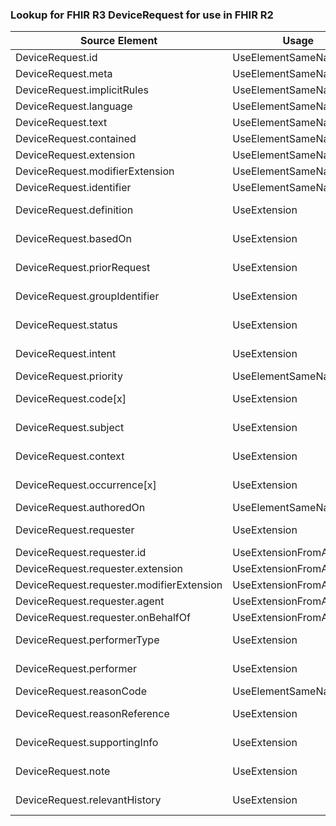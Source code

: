### Lookup for FHIR R3 DeviceRequest for use in FHIR R2

| Source Element | Usage | Target |
| -------------- | ----- | ------ |
| DeviceRequest.id | UseElementSameName | DeviceUseRequest.id |
| DeviceRequest.meta | UseElementSameName | DeviceUseRequest.meta |
| DeviceRequest.implicitRules | UseElementSameName | DeviceUseRequest.implicitRules |
| DeviceRequest.language | UseElementSameName | DeviceUseRequest.language |
| DeviceRequest.text | UseElementSameName | DeviceUseRequest.text |
| DeviceRequest.contained | UseElementSameName | DeviceUseRequest.contained |
| DeviceRequest.extension | UseElementSameName | DeviceUseRequest.extension |
| DeviceRequest.modifierExtension | UseElementSameName | DeviceUseRequest.modifierExtension |
| DeviceRequest.identifier | UseElementSameName | DeviceUseRequest.identifier |
| DeviceRequest.definition | UseExtension | http://hl7.org/fhir/3.0/StructureDefinition/extension-DeviceRequest.definition |
| DeviceRequest.basedOn | UseExtension | http://hl7.org/fhir/3.0/StructureDefinition/extension-DeviceRequest.basedOn |
| DeviceRequest.priorRequest | UseExtension | http://hl7.org/fhir/3.0/StructureDefinition/extension-DeviceRequest.priorRequest |
| DeviceRequest.groupIdentifier | UseExtension | http://hl7.org/fhir/3.0/StructureDefinition/extension-DeviceRequest.groupIdentifier |
| DeviceRequest.status | UseExtension | http://hl7.org/fhir/3.0/StructureDefinition/extension-DeviceRequest.status |
| DeviceRequest.intent | UseExtension | http://hl7.org/fhir/3.0/StructureDefinition/extension-DeviceRequest.intent |
| DeviceRequest.priority | UseElementSameName | DeviceUseRequest.priority |
| DeviceRequest.code[x] | UseExtension | http://hl7.org/fhir/3.0/StructureDefinition/extension-DeviceRequest.code |
| DeviceRequest.subject | UseExtension | http://hl7.org/fhir/3.0/StructureDefinition/extension-DeviceRequest.subject |
| DeviceRequest.context | UseExtension | http://hl7.org/fhir/3.0/StructureDefinition/extension-DeviceRequest.context |
| DeviceRequest.occurrence[x] | UseExtension | http://hl7.org/fhir/3.0/StructureDefinition/extension-DeviceRequest.occurrence |
| DeviceRequest.authoredOn | UseElementSameName | DeviceUseRequest.recordedOn |
| DeviceRequest.requester | UseExtension | http://hl7.org/fhir/3.0/StructureDefinition/extension-DeviceRequest.requester |
| DeviceRequest.requester.id | UseExtensionFromAncestor | - |
| DeviceRequest.requester.extension | UseExtensionFromAncestor | - |
| DeviceRequest.requester.modifierExtension | UseExtensionFromAncestor | - |
| DeviceRequest.requester.agent | UseExtensionFromAncestor | - |
| DeviceRequest.requester.onBehalfOf | UseExtensionFromAncestor | - |
| DeviceRequest.performerType | UseExtension | http://hl7.org/fhir/3.0/StructureDefinition/extension-DeviceRequest.performerType |
| DeviceRequest.performer | UseExtension | http://hl7.org/fhir/3.0/StructureDefinition/extension-DeviceRequest.performer |
| DeviceRequest.reasonCode | UseElementSameName | DeviceUseRequest.indication |
| DeviceRequest.reasonReference | UseExtension | http://hl7.org/fhir/3.0/StructureDefinition/extension-DeviceRequest.reasonReference |
| DeviceRequest.supportingInfo | UseExtension | http://hl7.org/fhir/3.0/StructureDefinition/extension-DeviceRequest.supportingInfo |
| DeviceRequest.note | UseExtension | http://hl7.org/fhir/3.0/StructureDefinition/extension-DeviceRequest.note |
| DeviceRequest.relevantHistory | UseExtension | http://hl7.org/fhir/3.0/StructureDefinition/extension-DeviceRequest.relevantHistory |
